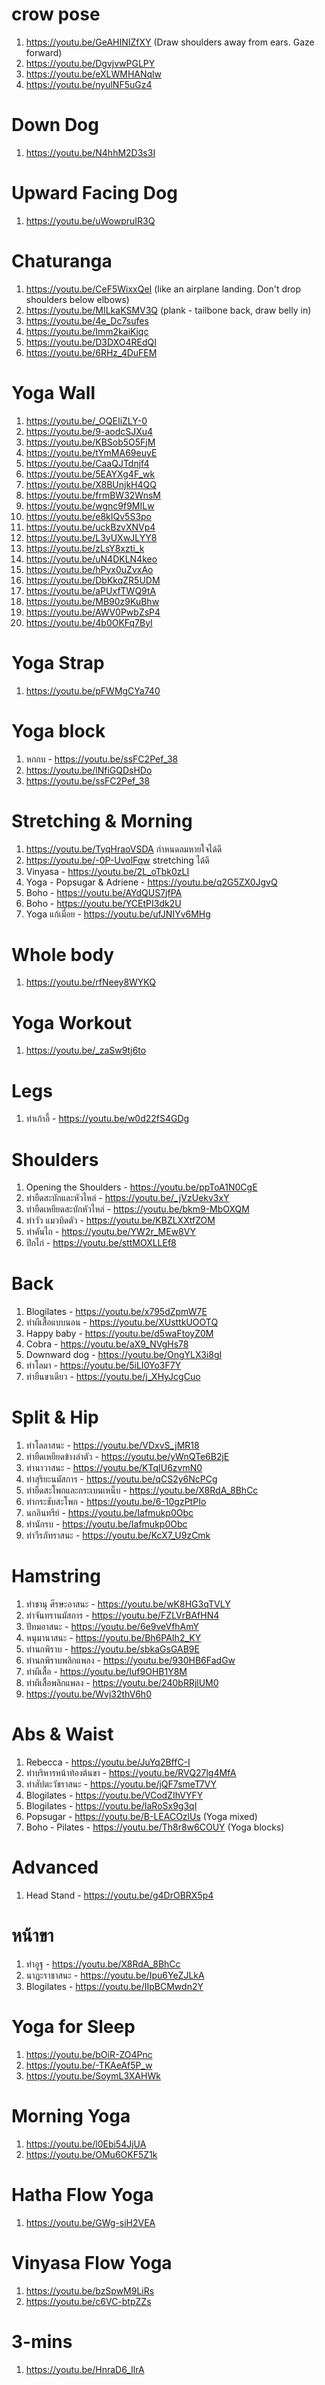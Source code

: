# crow pose
1. https://youtu.be/GeAHINIZfXY (Draw shoulders away from ears. Gaze forward)
1. https://youtu.be/DgvjvwPGLPY
1. https://youtu.be/eXLWMHANqlw
1. https://youtu.be/nyulNF5uGz4

# Down Dog
1. https://youtu.be/N4hhM2D3s3I

# Upward Facing Dog 
1. https://youtu.be/uWowpruIR3Q

# Chaturanga
1. https://youtu.be/CeF5WixxQeI (like an airplane landing. Don't drop shoulders below elbows)
1. https://youtu.be/MILkaKSMV3Q (plank - tailbone back, draw belly in)
1. https://youtu.be/4e_Dc7sufes
1. https://youtu.be/Imm2kaiKjqc
1. https://youtu.be/D3DXO4REdQI
1. https://youtu.be/6RHz_4DuFEM

# Yoga Wall
1. https://youtu.be/_OQEIiZLY-0
1. https://youtu.be/9-aodcSJXu4
1. https://youtu.be/KBSob5O5FjM
1. https://youtu.be/tYmMA69euyE
1. https://youtu.be/CaaQJTdnjf4
1. https://youtu.be/5EAYXg4F_wk
1. https://youtu.be/X8BUnjkH4QQ
1. https://youtu.be/frmBW32WnsM
1. https://youtu.be/wgnc9f9MILw
1. https://youtu.be/e8kIQv5S3po
1. https://youtu.be/uckBzvXNVp4
1. https://youtu.be/L3yUXwJLYY8
1. https://youtu.be/zLsY8xzti_k
1. https://youtu.be/uN4DKLN4keo
1. https://youtu.be/hPyx0uZvxAo
1. https://youtu.be/DbKkqZR5UDM
1. https://youtu.be/aPUxfTWQ9tA
1. https://youtu.be/MB90z9KuBhw
1. https://youtu.be/AWV0PwbZsP4
1. https://youtu.be/4b0OKFq7ByI

# Yoga Strap
1. https://youtu.be/pFWMgCYa740

# Yoga block
1. หกกบ - https://youtu.be/ssFC2Pef_38
1. https://youtu.be/lNfiGQDsHDo
1. https://youtu.be/ssFC2Pef_38

# Stretching & Morning 
1. https://youtu.be/TyqHraoVSDA กำหนดลมหายใจได้ดี
1. https://youtu.be/-0P-UvolFqw stretching ได้ดี
1. Vinyasa - https://youtu.be/2L_oTbk0zLI
1. Yoga - Popsugar & Adriene - https://youtu.be/q2G5ZX0JgvQ
1. Boho - https://youtu.be/AYdQUS7jfPA
1. Boho - https://youtu.be/YCEtPI3dk2U
1. Yoga แก้เมื่อย - https://youtu.be/ufJNIYv6MHg

# Whole body
1. https://youtu.be/rfNeey8WYKQ

# Yoga Workout
1. https://youtu.be/_zaSw9tj6to

# Legs
1. ท่าเก้าอี้ - https://youtu.be/w0d22fS4GDg

# Shoulders
1. Opening the Shoulders - https://youtu.be/ppToA1N0CgE
1. ท่ายืดสะบักและหัวไหล่ - https://youtu.be/_jVzUekv3xY
1. ท่ายืดเหยียดสะบักหัวไหล่ - https://youtu.be/bkm9-MbOXQM
1. ท่าวัว แมวบิดตัว - https://youtu.be/KBZLXXtfZOM
1. ท่าคันไถ - https://youtu.be/YW2r_MEw8VY
1. ปีกไก่ - https://youtu.be/sttMOXLLEf8

# Back
1. Blogilates - https://youtu.be/x795dZpmW7E
1. ท่าผีเสื้อแบบนอน - https://youtu.be/XUsttkUOOTQ
1. Happy baby - https://youtu.be/d5waFtoyZ0M
1. Cobra - https://youtu.be/aX9_NVgHs78
1. Downward dog - https://youtu.be/OngYLX3i8gI
1. ท่าโลมา - https://youtu.be/5iLI0Yo3F7Y
1. ท่ายืนขาเดียว - https://youtu.be/j_XHyJcgCuo

# Split & Hip
1. ท่าโลลาสนะ - https://youtu.be/VDxvS_jMR18
1. ท่ายืดเหยียดข้างลำตัว - https://youtu.be/yWnQTe6B2jE
1. ท่านาวาสนะ - https://youtu.be/KTqIU6zvmN0
1. ท่าสุริยะนมัสการ - https://youtu.be/qCS2y6NcPCg
1. ท่ายืดสะโพกและกระเบนเหน็บ - https://youtu.be/X8RdA_8BhCc
1. ท่ากระชับสะโพก - https://youtu.be/6-10gzPtPIo
1. นกอินทรีย์ - https://youtu.be/Iafmukp0Obc
1. ท่านักรบ - https://youtu.be/Iafmukp0Obc
1. ท่าวีรภัทราสนะ - https://youtu.be/KcX7_U9zCmk

# Hamstring
1. ท่าชานุ ศีรษะอาสนะ - https://youtu.be/wK8HG3qTVLY
1. ท่าจันทรานมัสการ - https://youtu.be/FZLVrBAfHN4
1. ปัทมอาสนะ - https://youtu.be/6e9veVfhAmY
1. หนุมานาสนะ - https://youtu.be/Bh6PAIh2_KY
1. ท่านกพิราบ - https://youtu.be/sbkaGsGAB9E
1. ท่านกพิราบพลิกแพลง - https://youtu.be/930HB6FadGw
1. ท่าผีเสื้อ - https://youtu.be/Iuf9OHB1Y8M
1. ท่าผีเสื้อพลิกแพลง - https://youtu.be/240bRRjlUM0
1. https://youtu.be/Wvj32thV6h0

# Abs & Waist

1. Rebecca - https://youtu.be/JuYq2BffC-I
1. ท่าบริหารหน้าท้องต้นขา - https://youtu.be/RVQ27lg4MfA
1. ท่าสัปตะวัชราสนะ - https://youtu.be/jQF7smeT7VY
1. Blogilates - https://youtu.be/VCodZIhVYFY
1. Blogilates - https://youtu.be/IaRoSx9g3qI
1. Popsugar - https://youtu.be/B-LEACOzlUs (Yoga mixed)
1. Boho - Pilates - https://youtu.be/Th8r8w6COUY (Yoga blocks)

# Advanced
1. Head Stand - https://youtu.be/g4DrOBRX5p4

# หน้าขา
1. ท่าอูฐ - https://youtu.be/X8RdA_8BhCc
1. นาฏะราชาสนะ - https://youtu.be/Ipu6YeZJLkA
1. Blogilates - https://youtu.be/IIpBCMwdn2Y

# Yoga for Sleep
1. https://youtu.be/bOiR-ZO4Pnc
1. https://youtu.be/-TKAeAf5P_w
1. https://youtu.be/SoymL3XAHWk

# Morning Yoga
1. https://youtu.be/l0Ebi54JjUA
1. https://youtu.be/OMu6OKF5Z1k

# Hatha Flow Yoga 
1. https://youtu.be/GWg-siH2VEA

# Vinyasa Flow Yoga
1. https://youtu.be/bzSpwM9LiRs
1. https://youtu.be/c6VC-btpZZs

# 3-mins
1. https://youtu.be/HnraD6_IlrA
